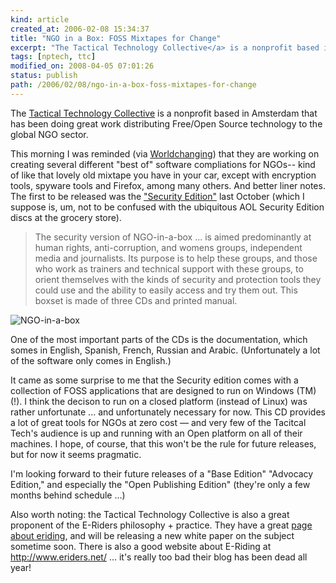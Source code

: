 ```yaml
---
kind: article
created_at: 2006-02-08 15:34:37
title: "NGO in a Box: FOSS Mixtapes for Change"
excerpt: "The Tactical Technology Collective</a> is a nonprofit based in Amsterdam that has been doing great work distributing Free/Open Source technology to the global NGO sector."
tags: [nptech, ttc]
modified_on: 2008-04-05 07:01:26
status: publish 
path: /2006/02/08/ngo-in-a-box-foss-mixtapes-for-change
---
```


The <a href="http://www.tacticaltech.org/">Tactical Technology Collective</a> is a nonprofit based in Amsterdam that has been doing great work distributing Free/Open Source technology to the global NGO sector. 

This morning I was reminded (via <a href="http://www.worldchanging.com/archives/004083.html">Worldchanging</a>) that they are working on creating several different "best of" software compliations for NGOs-- kind of like that lovely old mixtape you have in your car, except with encryption tools, spyware tools and Firefox, among many others. And better liner notes. The first to be released was the <a href="http://ngoinabox.org/">"Security Edition"</a> last October (which I suppose is, um, not to be confused with the ubiquitous AOL Security Edition discs at the grocery store). 

<blockquote class="large">
The security version of NGO-in-a-box ... is aimed predominantly at human rights, anti-corruption, and womens groups, independent media and journalists. Its purpose is to help these groups, and those who work as trainers and technical support with these groups, to orient themselves with the kinds of security and protection tools they could use and the ability to easily access and try them out. This boxset is made of three CDs and printed manual.
</blockquote>

<img src='/static/images/ngoinaabox.jpg' alt='NGO-in-a-box' >

One of the most important parts of the CDs is the documentation, which somes in English, Spanish, French, Russian and Arabic. (Unfortunately a lot of the software only comes in English.) 

It came as some surprise to me that the Security edition comes with a collection of FOSS applications that are designed to run on Windows (TM)(!). I think the decison to run on a closed platform (instead of Linux) was rather unfortunate ... and unfortunately necessary for now. This CD provides a lot of great tools for NGOs at zero cost &mdash; and very few of the Tacitcal Tech's audience is up and running with an Open platform on all of their machines. I hope, of course, that this won't be the rule for future releases, but for now it seems pragmatic. 

I'm looking forward to their future releases of a "Base Edition" "Advocacy Edition,"  and especially the "Open Publishing Edition" (they're only a few months behind schedule ...) 

Also worth noting: the Tactical Technology Collective is also a great proponent of the E-Riders philosophy + practice. They have a great <a href="http://www.tacticaltech.org/eriding">page about eriding</a>, and will be releasing a new white paper on the subject sometime soon. There is also a good website about E-Riding at <a href="http://www.eriders.net/">http://www.eriders.net/</a> ... it's really too bad their blog has been dead all year! 
